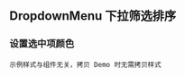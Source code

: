 <div class="demo-header">
<p class="overviewicon">
  <span class="wapi-ui-dropdown-menu wapi-form-dropdown"/>
</p>

## DropdownMenu 下拉筛选排序

<mobile-uxlink widget-name="DropdownMenu"></mobile-uxlink>
</div>

### 设置选中项颜色

`示例样式与组件无关，拷贝 Demo 时无需拷贝样式`

<mobile-view link="dropdown-menu/activeColor"></mobile-view>

<br>
